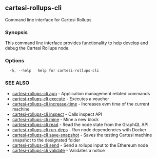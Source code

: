 ## cartesi-rollups-cli

Command line interface for Cartesi Rollups

### Synopsis

This command line interface provides functionality to help develop and debug the
Cartesi Rollups node.

### Options

```
  -h, --help   help for cartesi-rollups-cli
```

### SEE ALSO

* [cartesi-rollups-cli app](cartesi-rollups-cli_app.md)	 - Application management related commands
* [cartesi-rollups-cli execute](cartesi-rollups-cli_execute.md)	 - Executes a voucher
* [cartesi-rollups-cli increase-time](cartesi-rollups-cli_increase-time.md)	 - Increases evm time of the current machine
* [cartesi-rollups-cli inspect](cartesi-rollups-cli_inspect.md)	 - Calls inspect API
* [cartesi-rollups-cli mine](cartesi-rollups-cli_mine.md)	 - Mine a new block
* [cartesi-rollups-cli read](cartesi-rollups-cli_read.md)	 - Read the node state from the GraphQL API
* [cartesi-rollups-cli run-deps](cartesi-rollups-cli_run-deps.md)	 - Run node dependencies with Docker
* [cartesi-rollups-cli save-snapshot](cartesi-rollups-cli_save-snapshot.md)	 - Saves the testing Cartesi machine snapshot to the designated folder
* [cartesi-rollups-cli send](cartesi-rollups-cli_send.md)	 - Send a rollups input to the Ethereum node
* [cartesi-rollups-cli validate](cartesi-rollups-cli_validate.md)	 - Validates a notice

